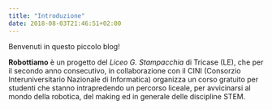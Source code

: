 ```yaml
---
title: "Introduzione"
date: 2018-08-03T21:46:51+02:00
---
```


Benvenuti in questo piccolo blog!

**Robottiamo** è un progetto del *Liceo G. Stampacchia* di Tricase (LE), che per il secondo anno consecutivo, in collaborazione con il CINI (Consorzio Interuniversitario Nazionale di Informatica) organizza un corso gratuito per studenti che stanno intrapredendo un percorso liceale, per avvicinarsi al mondo della robotica, del making ed in generale delle discipline STEM.
